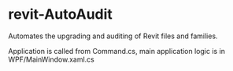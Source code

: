 # revit-AutoAudit
Automates the upgrading and auditing of Revit files and families.

Application is called from Command.cs, main application logic is in WPF/MainWindow.xaml.cs
